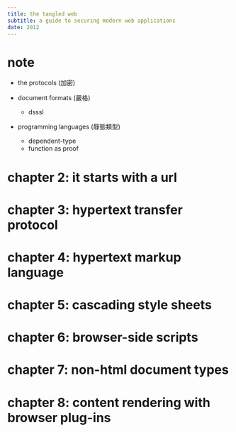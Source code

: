 ```yaml
---
title: the tangled web
subtitle: a guide to securing modern web applications
date: 2012
---
```


# note

- the protocols (加密)

- document formats (嚴格)
  - dsssl

- programming languages (靜態類型)
  - dependent-type
  - function as proof

# chapter 2: it starts with a url
# chapter 3: hypertext transfer protocol
# chapter 4: hypertext markup language
# chapter 5: cascading style sheets
# chapter 6: browser-side scripts
# chapter 7: non-html document types
# chapter 8: content rendering with browser plug-ins
